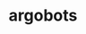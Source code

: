 ---
title: "argobots"
layout: cache
categories: [package, develop-2024-01-28]
meta: {"versions": ["1.1"], "compilers": ["cce@=15.0.1", "gcc@=10.3.0", "gcc@=11.1.0", "gcc@=11.4.0", "gcc@=9.4.0", "oneapi@=2024.0.0"], "oss": ["rhel8", "sle_hpc15", "ubuntu20.04", "ubuntu22.04"], "platforms": ["linux"], "targets": ["neoverse_v1", "neoverse_v2", "ppc64le", "x86_64_v3", "x86_64_v4", "zen4"], "stacks": ["data-vis-sdk", "e4s", "e4s-cray-rhel", "e4s-cray-sles", "e4s-neoverse-v2", "e4s-neoverse_v1", "e4s-oneapi", "e4s-power", "e4s-rocm-external", "root"], "num_specs": 8, "num_specs_by_stack": {"root": 8, "e4s-cray-rhel": 1, "e4s-cray-sles": 1, "e4s-neoverse_v1": 1, "e4s-power": 1, "data-vis-sdk": 1, "e4s-rocm-external": 1, "e4s": 1, "e4s-neoverse-v2": 1, "e4s-oneapi": 1}}
spec_details: [{"hash": "z37mcrqwlqjtr6fvilyksxdrifebaxnk", "compiler": "cce@=15.0.1", "versions": ["1.1"], "os": "rhel8", "platform": "linux", "target": "zen4", "variants": ["~affinity", "build_system=autotools", "~debug", "+perf", "stackguard=none", "~stackunwind", "~tool", "~valgrind"], "stacks": ["root", "e4s-cray-rhel"], "size": "-", "tarball": "https://binaries.spack.io/releases/develop-2024-01-28/build_cache/linux-rhel8-zen4/cce-15.0.1/argobots-1.1/linux-rhel8-zen4-cce-15.0.1-argobots-1.1-z37mcrqwlqjtr6fvilyksxdrifebaxnk.spack"}, {"hash": "fnictxkjky2d22qikitqbsrc2lwloozk", "compiler": "gcc@=10.3.0", "versions": ["1.1"], "os": "sle_hpc15", "platform": "linux", "target": "x86_64_v4", "variants": ["~affinity", "build_system=autotools", "~debug", "+perf", "stackguard=none", "~stackunwind", "~tool", "~valgrind"], "stacks": ["root", "e4s-cray-sles"], "size": "-", "tarball": "https://binaries.spack.io/releases/develop-2024-01-28/build_cache/linux-sle_hpc15-x86_64_v4/gcc-10.3.0/argobots-1.1/linux-sle_hpc15-x86_64_v4-gcc-10.3.0-argobots-1.1-fnictxkjky2d22qikitqbsrc2lwloozk.spack"}, {"hash": "drvwei76zdltpm6bjwtpwlzehytob5bn", "compiler": "gcc@=11.4.0", "versions": ["1.1"], "os": "ubuntu20.04", "platform": "linux", "target": "neoverse_v1", "variants": ["~affinity", "build_system=autotools", "~debug", "+perf", "stackguard=none", "~stackunwind", "~tool", "~valgrind"], "stacks": ["root", "e4s-neoverse_v1"], "size": "-", "tarball": "https://binaries.spack.io/releases/develop-2024-01-28/build_cache/linux-ubuntu20.04-neoverse_v1/gcc-11.4.0/argobots-1.1/linux-ubuntu20.04-neoverse_v1-gcc-11.4.0-argobots-1.1-drvwei76zdltpm6bjwtpwlzehytob5bn.spack"}, {"hash": "mkrjub4uyen7hoali3kr63kj2m4cfduv", "compiler": "gcc@=9.4.0", "versions": ["1.1"], "os": "ubuntu20.04", "platform": "linux", "target": "ppc64le", "variants": ["~affinity", "build_system=autotools", "~debug", "+perf", "stackguard=none", "~stackunwind", "~tool", "~valgrind"], "stacks": ["e4s-power", "root"], "size": "-", "tarball": "https://binaries.spack.io/releases/develop-2024-01-28/build_cache/linux-ubuntu20.04-ppc64le/gcc-9.4.0/argobots-1.1/linux-ubuntu20.04-ppc64le-gcc-9.4.0-argobots-1.1-mkrjub4uyen7hoali3kr63kj2m4cfduv.spack"}, {"hash": "oyqnvsla5v2nr7xbhyzrxdjqm47cx26k", "compiler": "gcc@=11.1.0", "versions": ["1.1"], "os": "ubuntu20.04", "platform": "linux", "target": "x86_64_v3", "variants": ["~affinity", "build_system=autotools", "~debug", "+perf", "stackguard=none", "~stackunwind", "~tool", "~valgrind"], "stacks": ["root", "data-vis-sdk"], "size": "-", "tarball": "https://binaries.spack.io/releases/develop-2024-01-28/build_cache/linux-ubuntu20.04-x86_64_v3/gcc-11.1.0/argobots-1.1/linux-ubuntu20.04-x86_64_v3-gcc-11.1.0-argobots-1.1-oyqnvsla5v2nr7xbhyzrxdjqm47cx26k.spack"}, {"hash": "2bjfim55gkfzjktzwfbimsppajyg3ahc", "compiler": "gcc@=11.4.0", "versions": ["1.1"], "os": "ubuntu20.04", "platform": "linux", "target": "x86_64_v3", "variants": ["~affinity", "build_system=autotools", "~debug", "+perf", "stackguard=none", "~stackunwind", "~tool", "~valgrind"], "stacks": ["root", "e4s-rocm-external", "e4s"], "size": "-", "tarball": "https://binaries.spack.io/releases/develop-2024-01-28/build_cache/linux-ubuntu20.04-x86_64_v3/gcc-11.4.0/argobots-1.1/linux-ubuntu20.04-x86_64_v3-gcc-11.4.0-argobots-1.1-2bjfim55gkfzjktzwfbimsppajyg3ahc.spack"}, {"hash": "cvhwe5o54rsc6d5rhu6denrncvf5wfxm", "compiler": "gcc@=11.4.0", "versions": ["1.1"], "os": "ubuntu22.04", "platform": "linux", "target": "neoverse_v2", "variants": ["~affinity", "build_system=autotools", "~debug", "+perf", "stackguard=none", "~stackunwind", "~tool", "~valgrind"], "stacks": ["root", "e4s-neoverse-v2"], "size": "-", "tarball": "https://binaries.spack.io/releases/develop-2024-01-28/build_cache/linux-ubuntu22.04-neoverse_v2/gcc-11.4.0/argobots-1.1/linux-ubuntu22.04-neoverse_v2-gcc-11.4.0-argobots-1.1-cvhwe5o54rsc6d5rhu6denrncvf5wfxm.spack"}, {"hash": "f63kh7djhswpm2kjzbdeglyalqy43ysp", "compiler": "oneapi@=2024.0.0", "versions": ["1.1"], "os": "ubuntu22.04", "platform": "linux", "target": "x86_64_v3", "variants": ["~affinity", "build_system=autotools", "~debug", "+perf", "stackguard=none", "~stackunwind", "~tool", "~valgrind"], "stacks": ["root", "e4s-oneapi"], "size": "-", "tarball": "https://binaries.spack.io/releases/develop-2024-01-28/build_cache/linux-ubuntu22.04-x86_64_v3/oneapi-2024.0.0/argobots-1.1/linux-ubuntu22.04-x86_64_v3-oneapi-2024.0.0-argobots-1.1-f63kh7djhswpm2kjzbdeglyalqy43ysp.spack"}]
---